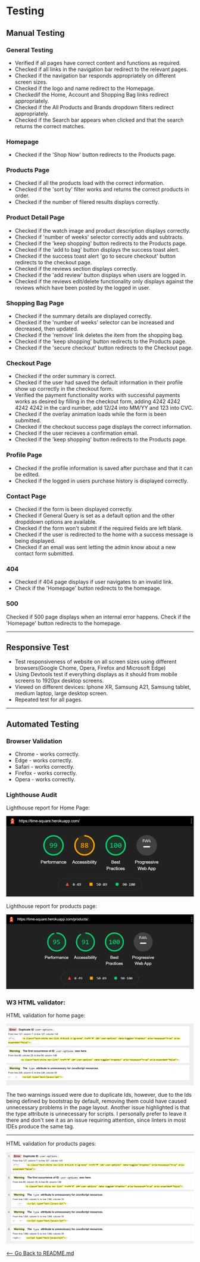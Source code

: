 # Testing

## Manual Testing

### General Testing
* Verified if all pages have correct content and functions as required.
* Checked if all links in the navigation bar redirect to the relevant pages.
* Checked if the navigation bar responds appropriately on different screen sizes.
* Checked if the logo and name redirect to the Homepage.
* Checkedif the Home, Account and Shopping Bag links redirect appropriately.
* Checked if the All Products and Brands dropdown filters redirect appropriately.
* Checked if the Search bar appears when clicked and that the search returns the correct matches.


### Homepage
* Checked if the 'Shop Now' button redirects to the Products page.


### Products Page
* Checked if all the products load with the correct information.
* Checked if the 'sort by' filter works and returns the correct products in order.
* Checked if the number of filered results displays correctly.


### Product Detail Page
* Checked if the watch image and product description displays correctly.
* Checked if 'number of weeks' selector correctly adds and subtracts.
* Checked if the 'keep shopping' button redirects to the Products page.
* Checked if the 'add to bag' button displays the success toast alert.
* Checked if the success toast alert 'go to secure checkout' button redirects to the checkout page.
* Checked if the reviews section displays correctly.
* Checked if the 'add review' button displays when users are logged in.
* Checked if the reviews edit/delete functionality only displays against the reviews which have been posted by the logged in user.


### Shopping Bag Page
* Checked if the summary details are displayed correctly.
* Checked if the 'number of weeks' selector can be increased and decreased, then updated.
* Checked if the 'remove' link deletes the item from the shopping bag.
* Checked if the 'keep shopping' button redirects to the Products page.
* Checked if the 'secure checkout' button redirects to the Checkout page.


### Checkout Page
* Checked if the order summary is correct.
* Checked if the user had saved the default information in their profile show up correctly in the checkout form.
* Verified the payment functionality works with successful payments works as desired by filling in the checkout form, adding 4242 4242 4242 4242 in the card number, add 12/24 into MM/YY and 123 into CVC.
* Checked if the overlay animation loads while the form is been submitted.
* Checked if the checkout success page displays the correct information.
* Checked if the user recieves a confirmation email.
* Checked if the 'keep shopping' button redirects to the Products page.


### Profile Page
* Checked if the profile information is saved after purchase and that it can be edited.
* Checked if the logged in users purchase history is displayed correctly.


### Contact Page
* Checked if the form is been displayed correctly.
* Checked if General Query is set as a default option and the other dropddown options are available.
* Checked if the form won't submit if the required fields are left blank.
* Checked if the user is redirected to the home with a success message is being displayed.
* Checked if an email was sent letting the admin know about a new contact form submitted.


### 404
* Checked if 404 page displays if user navigates to an invalid link.
* Check if the 'Homepage' button redirects to the homepage.


### 500
Checked if 500 page displays when an internal error happens.
Check if the 'Homepage' button redirects to the homepage.
***


## Responsive Test
* Test responsiveness of website on all screen sizes using different browsers(Google Chome, Opera, Firefox and Microsoft Edge)
* Using Devtools test if everything displays as it should from mobile screens to 1920px desktop screens.
* Viewed on different devices: Iphone XR, Samsung A21, Samsung tablet, medium laptop, large desktop screen.
* Repeated test for all pages.
***

## Automated Testing
### Browser Validation
* Chrome - works correctly.
* Edge - works correctly.
* Safari - works correctly.
* Firefox - works correctly.
* Opera - works correctly.

### Lighthouse Audit
Lighthouse report for Home Page:

<p align="center">  
   <img src="documentation/testing-images/lighthouse-report.png" alt="screenshot of home page"/>  
</p>


Lighthouse report for products page:

<p align="center">  
   <img src="documentation/testing-images/lighthouse-report-products.png" alt="screenshot of products page"/>  
</p>

### W3 HTML validator:

HTML validation for home page:
<p align="center">  
   <img src="documentation/testing-images/html-validator-report-home.png" alt="screenshot of home page"/>  
</p>

The two warnings issued were due to duplicate Ids, however, due to the Ids being defined by bootstrap by default, removing them could have caused unnecessary problems in the page layout. Another issue highlighted is that the type attribute is unnecessary for scripts. I personally prefer to leave it there and don't see it as an issue requiring attention, since linters in most IDEs produce the same tag.

***

HTML validation for products pages:
<p align="center">  
   <img src="documentation/testing-images/html-validator-report-products.png" alt="screenshot of products page"/>  
</p>




[<-- Go Back to README.md](README.md)